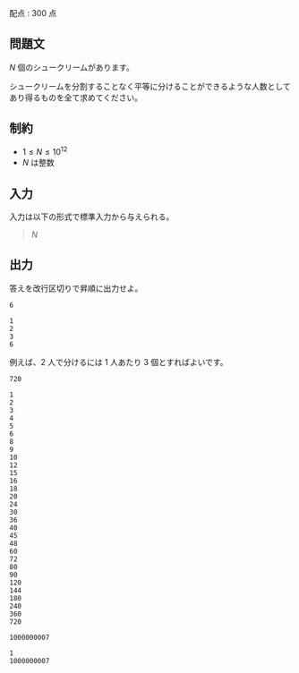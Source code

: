配点 : $300$ 点

## 問題文

$N$ 個のシュークリームがあります。

シュークリームを分割することなく平等に分けることができるような人数としてあり得るものを全て求めてください。

## 制約

- $1 \leq N \leq 10^{12}$
- $N$ は整数

## 入力

入力は以下の形式で標準入力から与えられる。

> $N$

## 出力

答えを改行区切りで昇順に出力せよ。

```input1
6
```

```output1
1
2
3
6
```

例えば、$2$ 人で分けるには $1$ 人あたり $3$ 個とすればよいです。

```input2
720
```

```output2
1
2
3
4
5
6
8
9
10
12
15
16
18
20
24
30
36
40
45
48
60
72
80
90
120
144
180
240
360
720
```

```input3
1000000007
```

```output3
1
1000000007
```